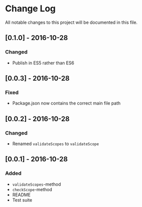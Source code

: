 # Change Log
All notable changes to this project will be documented in this file.

## [0.1.0] - 2016-10-28
### Changed
- Publish in ES5 rather than ES6

## [0.0.3] - 2016-10-28
### Fixed
- Package.json now contains the correct main file path

## [0.0.2] - 2016-10-28
### Changed
- Renamed `validateScopes` to `validateScope`

## [0.0.1] - 2016-10-28
### Added
- `validateScopes`-method
- `checkScope`-method
- README
- Test suite
